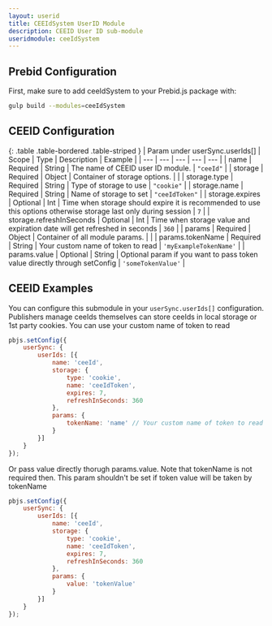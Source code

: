 ```yaml
---
layout: userid
title: CEEIdSystem UserID Module
description: CEEID User ID sub-module
useridmodule: ceeIdSystem
---
```


## Prebid Configuration

First, make sure to add ceeIdSystem to your Prebid.js package with:

```bash
gulp build --modules=ceeIdSystem
```

## CEEID Configuration

{: .table .table-bordered .table-striped }
| Param under userSync.userIds[] | Scope | Type | Description | Example |
| --- | --- | --- | --- | --- |
| name | Required | String | The name of CEEID user ID module. | `"ceeId"` |
| storage | Required | Object | Container of storage options. |  |
| storage.type | Required | String | Type of storage to use  | `"cookie"` |
| storage.name | Required | String | Name of storage to set  | `"ceeIdToken"` |
| storage.expires | Optional | Int | Time when storage should expire it is recommended to use this options otherwise storage last only during session  | `7` |
| storage.refreshInSeconds | Optional | Int | Time when storage value and expiration date will get refreshed in seconds  | `360` |
| params | Required | Object | Container of all module params. |  |
| params.tokenName | Required | String |  Your custom name of token to read | `'myExampleTokenName'` |
| params.value | Optional | String | Optional param if you want to pass token value directly through setConfig  | `'someTokenValue'` |

## CEEID Examples

You can configure this submodule in your `userSync.userIds[]` configuration. Publishers manage ceeIds themselves can store ceeIds in local storage or 1st party cookies. You can use your custom name of token to read

```javascript
pbjs.setConfig({
    userSync: {
        userIds: [{
            name: 'ceeId',
            storage: {
                type: 'cookie',
                name: 'ceeIdToken',
                expires: 7,
                refreshInSeconds: 360
            },
            params: {
                tokenName: 'name' // Your custom name of token to read
            }
        }]
    }
});
```

Or pass value directly thorugh params.value. Note that tokenName is not required then. This param shouldn't be set if token value will be taken by tokenName

```javascript
pbjs.setConfig({
    userSync: {
        userIds: [{
            name: 'ceeId',
            storage: {
                type: 'cookie',
                name: 'ceeIdToken',
                expires: 7,
                refreshInSeconds: 360
            },
            params: {
                value: 'tokenValue'
            }
        }]
    }
});
```
